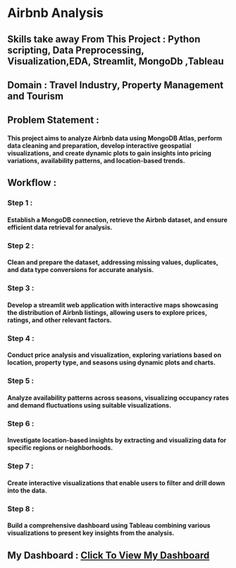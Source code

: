 # Airbnb Analysis

## Skills take away From This Project : Python scripting, Data Preprocessing, Visualization,EDA, Streamlit, MongoDb ,Tableau 

## Domain : Travel Industry, Property Management and Tourism 

## Problem Statement :
#### This project aims to analyze Airbnb data using MongoDB Atlas, perform data cleaning and preparation, develop interactive geospatial visualizations, and create dynamic plots to gain insights into pricing variations, availability patterns, and location-based trends. 

## Workflow :

### Step 1 : 
#### Establish a MongoDB connection, retrieve the Airbnb dataset, and ensure efficient data retrieval for analysis.

### Step 2 : 
#### Clean and prepare the dataset, addressing missing values, duplicates, and data type conversions for accurate analysis.

### Step 3 : 
#### Develop a streamlit web application with interactive maps showcasing the distribution of Airbnb listings, allowing users to explore prices, ratings, and other relevant factors.

### Step 4 : 
#### Conduct price analysis and visualization, exploring variations based on location, property type, and seasons using dynamic plots and charts.

### Step 5 : 
#### Analyze availability patterns across seasons, visualizing occupancy rates and demand fluctuations using suitable visualizations.

### Step 6 : 
#### Investigate location-based insights by extracting and visualizing data for specific regions or neighborhoods.

### Step 7 : 
#### Create interactive visualizations that enable users to filter and drill down into the data.

### Step 8 : 
#### Build a comprehensive dashboard using Tableau  combining various visualizations to present key insights from the analysis.

## My Dashboard : [Click To View My Dashboard](https://public.tableau.com/app/profile/arbaz.shaikh3486/viz/Airbnbanalysis_17039223857670/Dashboard1)






